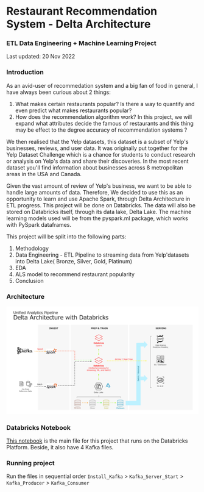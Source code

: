 # Restaurant Recommendation System - Delta Architecture

### ETL Data Engineering + Machine Learning Project

Last updated: 20 Nov 2022
### Introduction
As an avid-user of recommedation system and a big fan of food in general, I have always been curious about 2 things:
1. What makes certain restaurants popular? Is there a way to quantify and even predict what makes restaurants popular?
2. How does the recommendation algorithm work? In this project, we will expand what attributes decide the famous of restaurants and this thing may be effect to the degree accuracy of recommendation systems ?

We then realised that the Yelp datasets, this dataset is a subset of Yelp's businesses, reviews, and user data. It was originally put together for the Yelp Dataset Challenge which is a chance for students to conduct research or analysis on Yelp's data and share their discoveries. In the most recent dataset you'll find information about businesses across 8 metropolitan areas in the USA and Canada.

Given the vast amount of review of Yelp's business, we want to be able to handle large amounts of data. Therefore, We decided to use this as an opportunity to learn and use Apache Spark, through Delta Architecture in ETL progress. This project will be done on Databricks. The data will also be stored on Databricks itself, through its data lake, Delta Lake. The machine learning models used will be from the pyspark.ml package, which works with PySpark dataframes.

This project will be split into the following parts:
1. Methodology
2. Data Engineering - ETL Pipeline to streaming data from Yelp'datasets into Delta Lake( Bronze, Silver, Gold, Platinum)
3. EDA
4. ALS model to recommend restaurant popularity
6. Conclusion

### Architecture

![](./delta-architect.png)

### Databricks Notebook

[This notebook](https://databricks-prod-cloudfront.cloud.databricks.com/public/4027ec902e239c93eaaa8714f173bcfc/4011400051450228/2812886958038011/6010338227229174/latest.html) is the main file for this project that runs on the Databricks Platform. Beside, it also have 4 Kafka files.

### Running project

Run the files in sequential order `Install_Kafka` > `Kafka_Server_Start` > `Kafka_Producer` > `Kafka_Consumer`